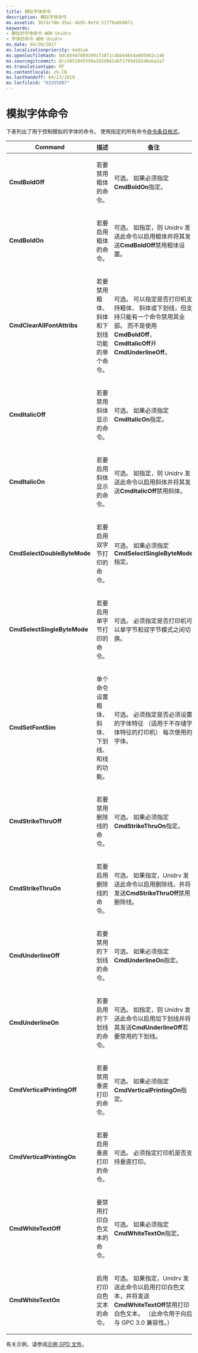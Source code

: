 ```yaml
---
title: 模拟字体命令
description: 模拟字体命令
ms.assetid: 3bfdcf86-35ac-4b95-9efd-31f79a8b9871
keywords:
- 模拟的字体命令 WDK Unidrv
- 字体的命令 WDK Unidrv
ms.date: 04/20/2017
ms.localizationpriority: medium
ms.openlocfilehash: 8dc65447889349cf1071c4bb64654a005062c146
ms.sourcegitcommit: 0cc5051945559a242d941a6f2799d161d8eba2a7
ms.translationtype: MT
ms.contentlocale: zh-CN
ms.lasthandoff: 04/23/2019
ms.locfileid: "63355897"
---
```

# <a name="commands-for-simulated-fonts"></a>模拟字体命令





下表列出了用于控制模拟的字体的命令。 使用指定的所有命令[命令条目格式](command-entry-format.md)。

<table>
<colgroup>
<col width="33%" />
<col width="33%" />
<col width="33%" />
</colgroup>
<thead>
<tr class="header">
<th>Command</th>
<th>描述</th>
<th>备注</th>
</tr>
</thead>
<tbody>
<tr class="odd">
<td><p><strong>CmdBoldOff</strong></p></td>
<td><p>若要禁用粗体的命令。</p></td>
<td><p>可选。 如果必须指定<strong>CmdBoldOn</strong>指定。</p></td>
</tr>
<tr class="even">
<td><p><strong>CmdBoldOn</strong></p></td>
<td><p>若要启用粗体的命令。</p></td>
<td><p>可选。 如指定，则 Unidrv 发送此命令以启用粗体并将其发送<strong>CmdBoldOff</strong>禁用粗体设置。</p></td>
</tr>
<tr class="odd">
<td><p><strong>CmdClearAllFontAttribs</strong></p></td>
<td><p>若要禁用粗体、 斜体和下划线功能的单个命令。</p></td>
<td><p>可选。 可以指定是否打印机支持粗体、 斜体或下划线，但支持只能有一个命令禁用其全部。 而不是使用<strong>CmdBoldOff</strong>， <strong>CmdItalicOff</strong>并<strong>CmdUnderlineOff</strong>。</p></td>
</tr>
<tr class="even">
<td><p><strong>CmdItalicOff</strong></p></td>
<td><p>若要禁用斜体显示的命令。</p></td>
<td><p>可选。 如果必须指定<strong>CmdItalicOn</strong>指定。</p></td>
</tr>
<tr class="odd">
<td><p><strong>CmdItalicOn</strong></p></td>
<td><p>若要启用斜体显示的命令。</p></td>
<td><p>可选。 如指定，则 Unidrv 发送此命令以启用斜体并将其发送<strong>CmdItalicOff</strong>禁用斜体。</p></td>
</tr>
<tr class="even">
<td><p><strong>CmdSelectDoubleByteMode</strong></p></td>
<td><p>若要启用双字节打印的命令。</p></td>
<td><p>可选。 如果必须指定<strong>CmdSelectSingleByteMode</strong>指定。</p></td>
</tr>
<tr class="odd">
<td><p><strong>CmdSelectSingleByteMode</strong></p></td>
<td><p>若要启用单字节打印的命令。</p></td>
<td><p>可选。 必须指定是否打印机可以单字节和双字节模式之间切换。</p></td>
</tr>
<tr class="even">
<td><p><strong>CmdSetFontSim</strong></p></td>
<td><p>单个命令设置粗体、 斜体、 下划线、 和线的功能。</p></td>
<td><p>可选。 必须指定是否必须设置的字体特征 （适用于不存储字体特征的打印机） 每次使用的字体。</p></td>
</tr>
<tr class="odd">
<td><p><strong>CmdStrikeThruOff</strong></p></td>
<td><p>若要禁用删除线的命令。</p></td>
<td><p>可选。 如果必须指定<strong>CmdStrikeThruOn</strong>指定。</p></td>
</tr>
<tr class="even">
<td><p><strong>CmdStrikeThruOn</strong></p></td>
<td><p>若要启用删除线的命令。</p></td>
<td><p>可选。 如果指定，Unidrv 发送此命令以启用删除线，并将发送<strong>CmdStrikeThruOff</strong>禁用删除线。</p></td>
</tr>
<tr class="odd">
<td><p><strong>CmdUnderlineOff</strong></p></td>
<td><p>若要禁用的下划线的命令。</p></td>
<td><p>可选。 如果必须指定<strong>CmdUnderlineOn</strong>指定。</p></td>
</tr>
<tr class="even">
<td><p><strong>CmdUnderlineOn</strong></p></td>
<td><p>若要启用的下划线的命令。</p></td>
<td><p>可选。 如指定，则 Unidrv 发送此命令以启用加下划线并将其发送<strong>CmdUnderlineOff</strong>若要禁用的下划线。</p></td>
</tr>
<tr class="odd">
<td><p><strong>CmdVerticalPrintingOff</strong></p></td>
<td><p>若要禁用垂直打印的命令。</p></td>
<td><p>可选。 如果必须指定<strong>CmdVerticalPrintingOn</strong>指定。</p></td>
</tr>
<tr class="even">
<td><p><strong>CmdVerticalPrintingOn</strong></p></td>
<td><p>若要启用垂直打印的命令。</p></td>
<td><p>可选。 必须指定打印机是否支持垂直打印。</p></td>
</tr>
<tr class="odd">
<td><p><strong>CmdWhiteTextOff</strong></p></td>
<td><p>要禁用打印白色文本的命令。</p></td>
<td><p>可选。 如果必须指定<strong>CmdWhiteTextOn</strong>指定。</p></td>
</tr>
<tr class="even">
<td><p><strong>CmdWhiteTextOn</strong></p></td>
<td><p>启用打印白色文本的命令。</p></td>
<td><p>可选。 如果指定，Unidrv 发送此命令以启用打印白色文本，并将发送<strong>CmdWhiteTextOff</strong>禁用打印白色文本。 （此命令用于向后与 GPC 3.0 兼容性。）</p></td>
</tr>
</tbody>
</table>

 

有关示例，请参阅[示例 GPD 文件](sample-gpd-files.md)。

 

 




